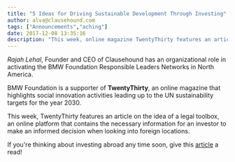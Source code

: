 ```yaml
---
title: "5 Ideas for Driving Sustainable Development Through Investing"
author: alva@clausehound.com
tags: ["Announcements","aching"]
date: 2017-12-08 13:35:16
description: "This week, online magazine TwentyThirty features an article on the idea of a legal toolbox, an online platform that contains the necessary information for an investor to make an informed decision when looking into foreign locations."
---
```




*Rajah Lehal*, Founder and CEO of Clausehound has an organizational role in activating the BMW Foundation Responsible Leaders Networks in North America.

BMW Foundation is a supporter of **TwentyThirty**, an online magazine that highlights social innovation activities leading up to the UN sustainability targets for the year 2030.

This week, TwentyThirty features an article on the idea of a legal toolbox, an online platform that contains the necessary information for an investor to make an informed decision when looking into foreign locations.

If you're thinking about investing abroad any time soon, give this [article](https://twentythirty.com/article/5-ideas-for-driving-sustainable-development-through-investing/) a read!
